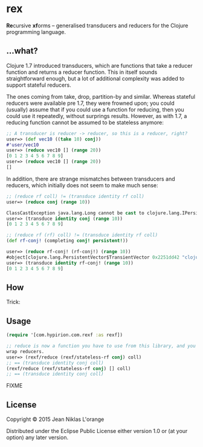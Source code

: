 # rex

**Re**cursive **xf**orms – generalised transducers and reducers for the Clojure
programming language.

## ...what?

Clojure 1.7 introduced transducers, which are functions that take a reducer
function and returns a reducer function. This in itself sounds straightforward
enough, but a lot of additional complexity was added to support stateful
reducers. 


The ones coming from take, drop, partition-by and similar. Whereas
stateful reducers were available pre 1.7, they were frowned upon; you could
(usually) assume that if you could use a function for reducing, then you could
use it repeatedly, without surprings results. However, as with 1.7, a reducing
function cannot be assumed to be stateless anymore:

```clj
;; A transducer is reducer -> reducer, so this is a reducer, right?
user=> (def vec10 ((take 10) conj))
#'user/vec10
user=> (reduce vec10 [] (range 20))
[0 1 2 3 4 5 6 7 8 9]
user=> (reduce vec10 [] (range 20))
[]
```

In addition, there are strange mismatches between transducers and reducers,
which initially does not seem to make much sense:

```clj
;; (reduce rf coll) != (transduce identity rf coll)
user=> (reduce conj (range 10))

ClassCastException java.lang.Long cannot be cast to clojure.lang.IPersistentCollection  clojure.core/conj--4338 (core.clj:82)
user=> (transduce identity conj (range 10))
[0 1 2 3 4 5 6 7 8 9]

;; (reduce rf (rf) coll) != (transduce identity rf coll)
(def rf-conj! (completing conj! persistent!))

user=> (reduce rf-conj! (rf-conj!) (range 10))
#object[clojure.lang.PersistentVector$TransientVector 0x2251dd42 "clojure.lang.PersistentVector$TransientVector@2251dd42"]
user=> (transduce identity rf-conj! (range 10))
[0 1 2 3 4 5 6 7 8 9]
```

## How

Trick:


## Usage

```clj
(require '[com.hypirion.com.rexf :as rexf])

;; reduce is now a function you have to use from this library, and you need to
wrap reducers.
user=> (rexf/reduce (rexf/stateless-rf conj) coll)
;; == (transduce identity conj coll)
(rexf/reduce (rexf/stateless-rf conj) [] coll)
;; == (transduce identity conj coll)

```

FIXME

## License

Copyright © 2015 Jean Niklas L'orange

Distributed under the Eclipse Public License either version 1.0 or (at
your option) any later version.
